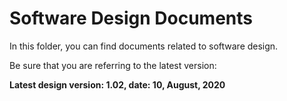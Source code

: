 # Software Design Documents

In this folder, you can find documents related to software design.

Be sure that you are referring to the latest version:

**Latest design version: 1.02, date: 10, August, 2020**
